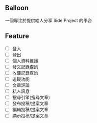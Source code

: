 ## Balloon

一個專注於提供給人分享 Side Project 的平台

## Feature

- [ ] 登入
- [ ] 登出
- [ ] 個人資料維護
- [ ] 發文記錄查詢
- [ ] 收藏記錄查詢
- [ ] 追蹤功能
- [ ] 文章評論
- [ ] 私人訊息
- [ ] 搜尋引擎(搜尋文章)
- [ ] 發布投稿/提案文章
- [ ] 編輯投稿/提案文章
- [ ] 顯示投稿/提案文章
